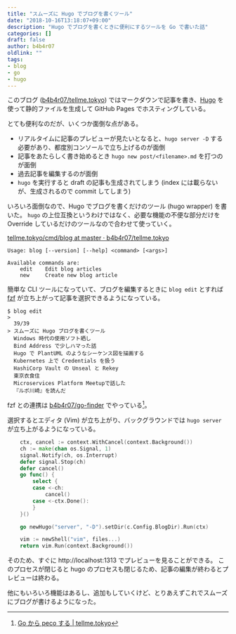 ```yaml
---
title: "スムーズに Hugo でブログを書くツール"
date: "2018-10-16T13:18:07+09:00"
description: "Hugo でブログを書くときに便利にするツールを Go で書いた話"
categories: []
draft: false
author: b4b4r07
oldlink: ""
tags:
- blog
- go
- hugo
---
```


このブログ ([b4b4r07/tellme.tokyo](https://github.com/b4b4r07/tellme.tokyo)) ではマークダウンで記事を書き、[Hugo](https://gohugo.io/) を使って静的ファイルを生成して GitHub Pages でホスティングしている。

とても便利なのだが、いくつか面倒な点がある。

- リアルタイムに記事のプレビューが見たいとなると、`hugo server -D` する必要があり、都度別コンソールで立ち上げるのが面倒
- 記事をあたらしく書き始めるとき `hugo new post/<filename>.md` を打つのが面倒
- 過去記事を編集するのが面倒
- `hugo` を実行すると draft の記事も生成されてしまう (index には載らないが、生成されるので commit してしまう)

いろいろ面倒なので、Hugo でブログを書くだけのツール (hugo wrapper) を書いた。
`hugo` の上位互換というわけではなく、必要な機能の不便な部分だけを Override しているだけのツールなので合わせて使っていく。

[tellme.tokyo/cmd/blog at master · b4b4r07/tellme.tokyo](https://github.com/b4b4r07/tellme.tokyo/tree/master/cmd/blog)

```
Usage: blog [--version] [--help] <command> [<args>]

Available commands are:
    edit    Edit blog articles
    new     Create new blog article

```

簡単な CLI ツールになっていて、ブログを編集するときに `blog edit` とすれば [fzf](https://github.com/junegunn/fzf) が立ち上がって記事を選択できるようになっている。

```console
$ blog edit
>
  39/39
> スムーズに Hugo ブログを書くツール
  Windows 時代の使用ソフト晒し
  Bind Address で少しハマった話
  Hugo で PlantUML のようなシーケンス図を描画する
  Kubernetes 上で Credentials を扱う
  HashiCorp Vault の Unseal と Rekey
  東京衣食住
  Microservices Platform Meetupで話した
  『ルポ川崎』を読んだ
```

fzf との連携は [b4b4r07/go-finder](https://github.com/b4b4r07/go-finder) でやっている[^1]。

選択するとエディタ (Vim) が立ち上がり、バックグラウンドでは `hugo server` が立ち上がるようになっている。

```go
	ctx, cancel := context.WithCancel(context.Background())
	ch := make(chan os.Signal, 1)
	signal.Notify(ch, os.Interrupt)
	defer signal.Stop(ch)
	defer cancel()
	go func() {
		select {
		case <-ch:
			cancel()
		case <-ctx.Done():
		}
	}()

	go newHugo("server", "-D").setDir(c.Config.BlogDir).Run(ctx)

	vim := newShell("vim", files...)
	return vim.Run(context.Background())
```

そのため、すぐに http://localhost:1313 でプレビューを見ることができる。
このプロセスが閉じると hugo のプロセスも閉じるため、記事の編集が終わるとプレビューは終わる。

他にもいろいろ機能はあるし、追加もしていくけど、とりあえずこれでスムーズにブログが書けるようになった。

[^1]: [Go から peco する | tellme.tokyo](https://tellme.tokyo/post/2018/04/25/go-finder/)

